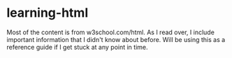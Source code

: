 # learning-html
Most of the content is from w3school.com/html.
As I read over, I include important information that I didn't know about before.
Will be using this as a reference guide if I get stuck at any point in time.
